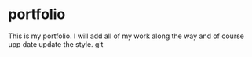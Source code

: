 # portfolio

This is my portfolio.
I will add all of my work along the way and of course upp date update the style.
git
